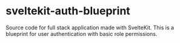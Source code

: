 # sveltekit-auth-blueprint
Source code for full stack application made with SvelteKit. This is a blueprint for user authentication with basic role permissions.
